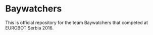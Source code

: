 # Baywatchers
This is official repository for the team Baywatchers that competed at EUROBOT Serbia 2016.
